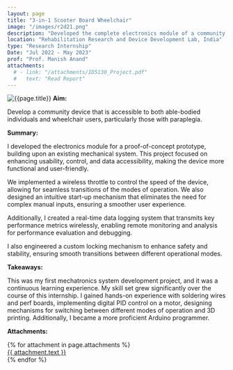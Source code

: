 ```yaml
---
layout: page
title: "3-in-1 Scooter Board Wheelchair"
image: "/images/r2d21.png"
description: "Developed the complete electronics module of a community device accessible by wheelchair users."
location: "Rehabilitation Research and Device Development Lab, India"
type: "Research Internship"
Date: "Jul 2022 - May 2023"
prof: "Prof. Manish Anand"
attachments:
  # - link: "/attachments/ID5130_Project.pdf"
  #   text: "Read Report"
---
```

![{{page.title}}]({{page.image}})
**Aim:** 

Develop a community device that is accessible to both able-bodied individuals and wheelchair users, particularly those with paraplegia.

**Summary:**

I developed the electronics module for a proof-of-concept prototype, building upon an existing mechanical system. This project focused on enhancing usability, control, and data accessibility, making the device more functional and user-friendly.

We implemented a wireless throttle to control the speed of the device, allowing for seamless transitions of the modes of operation. We also designed an intuitive start-up mechanism that eliminates the need for complex manual inputs, ensuring a smoother user experience.

Additionally, I created a real-time data logging system that transmits key performance metrics wirelessly, enabling remote monitoring and analysis for performance evaluation and debugging.

I also engineered a custom locking mechanism to enhance safety and stability, ensuring smooth transitions between different operational modes.

**Takeaways:**

This was my first mechatronics system development project, and it was a continuous learning experience. My skill set grew significantly over the course of this internship. I gained hands-on experience with soldering wires and perf boards, implementing digital PID control on a motor, designing mechanisms for switching between different modes of operation and 3D printing. Additionally, I became a more proficient Arduino programmer.

**Attachments:**


<script src="https://cdnjs.cloudflare.com/ajax/libs/pdf.js/2.16.105/pdf.min.js"></script>

<div class="pdf-thumbnail-container">
  {% for attachment in page.attachments %}
    <a href="{{ attachment.link }}" target="_blank">
    <div class="pdf-thumbnail-wrapper">
      <canvas class="pdf-thumbnail" data-url="{{ attachment.link }}"></canvas>
      {{ attachment.text }}
    </div>
    </a>
  {% endfor %}
</div>

<script>
  document.addEventListener("DOMContentLoaded", function () {
    document.querySelectorAll(".pdf-thumbnail").forEach((canvas) => {
      const url = canvas.getAttribute("data-url");

      pdfjsLib.getDocument(url).promise.then(pdf => {
        return pdf.getPage(1);
      }).then(page => {
        const desiredWidth = 200; // Adjust this to control thumbnail width
        const viewport = page.getViewport({ scale: 1 }); // Default scale (1) to get original width

        const scale = desiredWidth / viewport.width; // Calculate scale based on desired width
        const scaledViewport = page.getViewport({ scale });

        const context = canvas.getContext("2d");

        // Set canvas size to match the scaled page
        canvas.width = scaledViewport.width;
        canvas.height = scaledViewport.height;

        const renderContext = {
          canvasContext: context,
          viewport: scaledViewport
        };

        return page.render(renderContext).promise;
      });

      canvas.addEventListener("click", () => {
        window.open(url, "_blank");
      });
    });
  });
</script>
